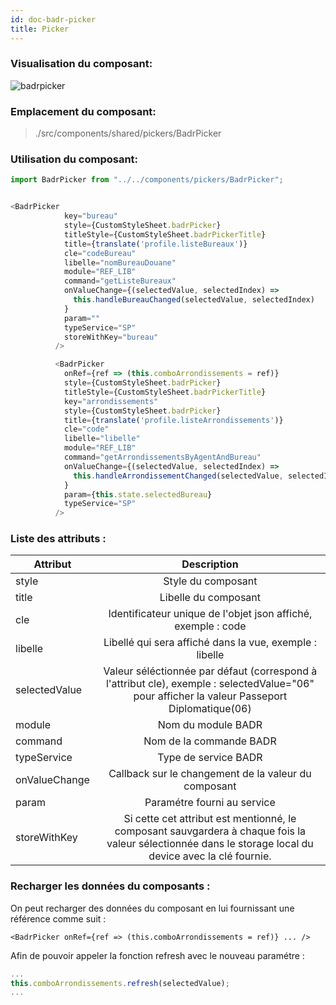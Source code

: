 ```yaml
---
id: doc-badr-picker
title: Picker
---
```


### Visualisation du composant:

![badrpicker](assets/badrPicker.gif)

### Emplacement du composant:

> ./src/components/shared/pickers/BadrPicker

### Utilisation du composant:

```javascript
import BadrPicker from "../../components/pickers/BadrPicker";
```

```javascript

<BadrPicker
            key="bureau"
            style={CustomStyleSheet.badrPicker}
            titleStyle={CustomStyleSheet.badrPickerTitle}
            title={translate('profile.listeBureaux')}
            cle="codeBureau"
            libelle="nomBureauDouane"
            module="REF_LIB"
            command="getListeBureaux"
            onValueChange={(selectedValue, selectedIndex) =>
              this.handleBureauChanged(selectedValue, selectedIndex)
            }
            param=""
            typeService="SP"
            storeWithKey="bureau"
          />

          <BadrPicker
            onRef={ref => (this.comboArrondissements = ref)}
            style={CustomStyleSheet.badrPicker}
            titleStyle={CustomStyleSheet.badrPickerTitle}
            key="arrondissements"
            style={CustomStyleSheet.badrPicker}
            title={translate('profile.listeArrondissements')}
            cle="code"
            libelle="libelle"
            module="REF_LIB"
            command="getArrondissementsByAgentAndBureau"
            onValueChange={(selectedValue, selectedIndex) =>
              this.handleArrondissementChanged(selectedValue, selectedIndex)
            }
            param={this.state.selectedBureau}
            typeService="SP"
          />

```

### Liste des attributs :

| Attribut      |                                                                  Description                                                                  |
| ------------- | :-------------------------------------------------------------------------------------------------------------------------------------------: |
| style         |                                                              Style du composant                                                               |
| title         |                                                             Libelle du composant                                                              |
| cle           |                                         Identificateur unique de l'objet json affiché, exemple : code                                         |
| libelle       |                                            Libellé qui sera affiché dans la vue, exemple : libelle                                            |
| selectedValue | Valeur séléctionnée par défaut (correspond à l'attribut cle), exemple : selectedValue="06" pour afficher la valeur Passeport Diplomatique(06) |
| module        |                                                              Nom du module BADR                                                               |
| command       |                                                            Nom de la commande BADR                                                            |
| typeService   |                                                             Type de service BADR                                                              |
| onValueChange |                                             Callback sur le changement de la valeur du composant                                              |
| param         |                                                          Paramétre fourni au service                                                          |
| storeWithKey  |         Si cette cet attribut est mentionné, le composant sauvgardera à chaque fois la valeur sélectionnée dans le storage local du device avec la clé fournie.          |

### Recharger les données du composants :

On peut recharger des données du composant en lui fournissant une référence comme suit :

```JSX
<BadrPicker onRef={ref => (this.comboArrondissements = ref)} ... />
```

Afin de pouvoir appeler la fonction refresh avec le nouveau paramétre :

```javascript
...
this.comboArrondissements.refresh(selectedValue);
...
```
